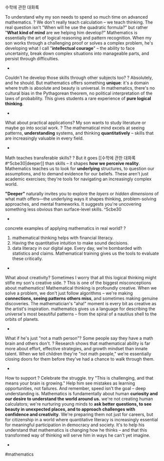 수학에 관한 대화록

To understand why my son needs to spend so much time on advanced mathematics.
?
We don't really teach calculation – we teach thinking. The real question isn't "When will he use the quadratic formula?" but rather "**What kind of mind** are we helping him develop?" Mathematics is essentially the art of logical reasoning and pattern recognition. When my son works through a challenging proof or solves a complex problem, he's developing what I call "**intellectual courage**" – the ability to face uncertainty, break down complex situations into manageable parts, and persist through difficulties.
<!--SR:!2025-10-24,4,192-->
-

Couldn't he develop those skills through other subjects too?
 ?
Absolutely, and he should. But mathematics offers something **unique**: it's a domain where truth is absolute and beauty is universal. In mathematics, there's no cultural bias in the Pythagorean theorem, no political interpretation of the laws of probability. This gives students a rare experience of **pure logical thinking**.
<!--SR:!2025-11-11,20,252-->
-

What about practical applications? My son wants to study literature or maybe go into social work.
?
The mathematical mind excels at seeing patterns, **understanding** systems, and thinking **quantitatively** – skills that are increasingly valuable in every field.
<!--SR:!2025-10-24,3,212-->
-

Math teaches transferable skills?
?
But it goes [[수학에 관한 대화록#^5cbe30|deeper]] than skills – it shapes **how we perceive reality**. Mathematics teaches us to look for **underlying** structures, to question our assumptions, and to demand evidence for our beliefs. These aren't just academic exercises; they're tools for navigating an increasingly complex world.

**"Deeper"** naturally invites you to explore the _layers_ or _hidden dimensions_ of what math offers—the underlying ways it shapes thinking, problem-solving approaches, and mental frameworks. It suggests you're uncovering something less obvious than surface-level skills. ^5cbe30
<!--SR:!2025-11-01,9,212-->
-

concrete examples of applying mathematics in real world?
?
1. mathematical thinking helps with financial literacy.
2. Having the quantitative intuition to make sound decisions.
3. data literacy in our digital age. Every day, we're bombarded with statistics and claims. Mathematical training gives us the tools to evaluate these critically.
<!--SR:!2025-11-12,21,252-->
-

What about creativity? Sometimes I worry that all this logical thinking might stifle my son's creative side.
?
This is one of the biggest misconceptions about mathematics! Mathematical thinking is profoundly creative. When we solve a problem, we don't just follow algorithms – we're making **connections, seeing patterns others miss**, and sometimes making genuine discoveries. The mathematician's "aha!" moment is every bit as creative as the artist's inspiration.
mathematics gives us a language for describing the universe's most beautiful patterns – from the spiral of a nautilus shell to the orbits of planets.
<!--SR:!2025-10-24,3,212-->
-

What if he's just "not a math person"? Some people say they have a math brain and others don't.
?
Research shows that mathematical ability is far more about effort, effective strategies, and growth mindset than innate talent. When we tell children they're "not math people," we're essentially closing doors for them before they've had a chance to walk through them.
<!--SR:!2025-10-28,5,232-->
-

How to support
?
Celebrate the struggle. try "This is challenging, and that means your brain is growing." Help him see mistakes as learning opportunities, not failures. And remember, speed isn't the goal – deep understanding is.
 Mathematics is fundamentally about human **curiosity and our desire to understand the world around us.** we're not creating human calculators; we're nurturing young minds to **ask better questions, to see beauty in unexpected places, and to approach challenges with confidence and creativity**. We're preparing them not just for careers, but for citizenship in a world where quantitative literacy is increasingly essential for meaningful participation in democracy and society.
It's to help his understand that mathematics is changing how he thinks – and that this transformed way of thinking will serve him in ways he can't yet imagine.
<!--SR:!2025-11-02,12,232-->
-

#mathematics
<!--SR:!2025-10-10,4,270-->